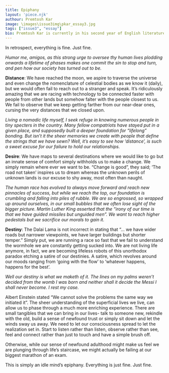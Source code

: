 ```yaml
---
title: Epiphany
layout: 'piece.njk'
authour: Premtosh Kar
image: \images\issue3img\pkar_essay3.jpg
tags: ["issue3", "essay"]
bio: Premtosh Kar is currently in his second year of English literature. As a defense brat, his travels have taken him to far corners of the country, making him ask questions about life. He loves animals and travelling as much as he loves writing. The only thing he wants is to change the world with his writing.
---
```


In retrospect, everything is fine. Just fine.

*Humor me, amigos, as this strong urge to oversee thy human lives plodding onwards a lifetime of phases makes one commit the sin to stop and turn, and pen how our society has turned out to be.*

**Distance**: We have reached the moon, we aspire to traverse the universe and even change the nomenclature of celestial bodies as we know it (daily), but we would often fail to reach out to a stranger and speak. It’s ridiculously amazing that we are racing with technology to be connected faster with people from other lands but somehow falter with the people closest to us. We fail to observe that we keep getting farther from our near-dear ones, cursing the very distances that we closed upon.

*Living a nomadic life myself, I seek refuge in knowing numerous people in tiny specters in the country. Many fellow compatriots have stayed put in a given place, and supposedly built a deeper foundation for “lifelong” bonding. But isn’t it the sheer memories we create with people that define the strings that we have sewn? Well, it’s easy to see how ‘distance’, is such a sweet excuse for our failure to hold our relationships.*

**Desire**: We have maps to several destinations where we would like to go but an innate sense of comfort simply withholds us to make a change. We simply remain where ever we want to be. “Change is good”, they said; ‘The road not taken’ inspires us to dream whereas the unknown perils of unknown lands is our excuse to shy away, most often than naught.

*The human race has evolved to always move forward and reach new pinnacles of success, but while we reach the top, our foundation is crumbling and falling into piles of rubble. We are so engrossed, so wrapped up around ourselves, in our small bubbles that we often lose sight of the bigger picture. Martin Luther King asserted that the “irony of our time is that we have guided missiles but unguided men”. We want to reach higher pedestals but we sacrifice our morals to gain it.*

**Destiny**: The Dalai Lama is not incorrect in stating that “… we have wider roads but narrower viewpoints, we have larger buildings but shorter temper.” Simply put, we are running a race so fast that we fail to understand the wormhole we are constantly getting sucked into. We are not living life anymore, in fact, we are becoming lifeless robots of this unorthodox paradox etching a satire of our destinies. A satire, which revolves around our moods ranging from ‘going with the flow’ to ‘whatever happens, happens for the best’.

*Well our destiny is what we maketh of it. The lines on my palms weren’t decided from the womb I was born and neither shall it decide the Messi I shall never become. I rest my case.*

Albert Einstein stated “We cannot solve the problems the same way we initiated it”. The sheer understanding of the superficial lives we live, can allow us to phase through a much more enriching experience. There are small tangibles that we can bring in our lives- talk to someone new, rekindle with the old, build a sense of newfound trust or simply sit down and let the winds sway us away. We need to let our consciousness spread to let the realization set in. Start to listen rather than listen, observe rather than see, feel and connect rather than just to touch and have a simple brush off.

Otherwise, while our sense of newfound adulthood might make us feel we are plunging through life’s staircase, we might actually be failing at our biggest marathon of an exam.

This is simply an idle mind’s epiphany. Everything is just fine. Just fine.